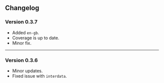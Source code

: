 ## Changelog

### Version 0.3.7

- Added `en-gb`.
- Coverage is up to date.
- Minor fix.

----

### Version 0.3.6

- Minor updates.
- Fixed issue with `interdata`.
